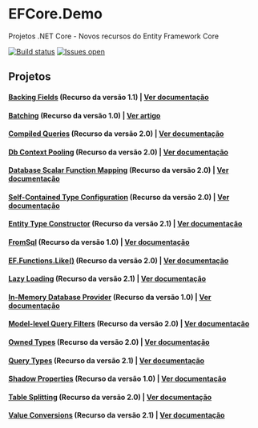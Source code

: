 # EFCore.Demo
Projetos .NET Core - Novos recursos do Entity Framework Core

[![Build status](https://ci.appveyor.com/api/projects/status/5mxaghgfujfxrh48?svg=true)](https://ci.appveyor.com/project/andreluizsecco/efcore.demo)
[![Issues open](https://img.shields.io/github/issues-raw/andreluizsecco/efcore.demo.svg)](https://github.com/andreluizsecco/efcore.demo/issues)

## Projetos
#### [Backing Fields](https://github.com/andreluizsecco/EFCore.Demo/tree/master/BackingField) (Recurso da versão 1.1) | [Ver documentação](https://docs.microsoft.com/en-us/ef/core/modeling/backing-field)
#### [Batching](https://github.com/andreluizsecco/EFCore.Demo/tree/master/Batching) (Recurso da versão 1.0) | [Ver artigo](https://social.technet.microsoft.com/wiki/pt-br/contents/articles/35880.entity-framework-core-1-0-transacoes-em-lote-batching.aspx)
#### [Compiled Queries](https://github.com/andreluizsecco/EFCore.Demo/tree/master/CompiledQueries) (Recurso da versão 2.0) | [Ver documentação](https://docs.microsoft.com/en-us/ef/core/what-is-new/ef-core-2.0#explicitly-compiled-queries)
#### [Db Context Pooling](https://github.com/andreluizsecco/EFCore.Demo/tree/master/DbContextPooling) (Recurso da versão 2.0) | [Ver documentação](https://docs.microsoft.com/en-us/ef/core/what-is-new/ef-core-2.0#dbcontext-pooling)
#### [Database Scalar Function Mapping](https://github.com/andreluizsecco/EFCore.Demo/tree/master/DbFunctionMapping) (Recurso da versão 2.0) | [Ver documentação](https://docs.microsoft.com/en-us/ef/core/what-is-new/ef-core-2.0#database-scalar-function-mapping)
#### [Self-Contained Type Configuration](https://github.com/andreluizsecco/EFCore.Demo/tree/master/EntityTypeConfiguration) (Recurso da versão 2.0) | [Ver documentação](https://docs.microsoft.com/en-us/ef/core/what-is-new/ef-core-2.0#self-contained-type-configuration-for-code-first)
#### [Entity Type Constructor](https://github.com/andreluizsecco/EFCore.Demo/tree/master/EntityTypeConstructor) (Recurso da versão 2.1) | [Ver documentação](https://docs.microsoft.com/en-us/ef/core/modeling/constructors)
#### [FromSql](https://github.com/andreluizsecco/EFCore.Demo/tree/master/FromSql) (Recurso da versão 1.0) | [Ver documentação](https://docs.microsoft.com/en-us/ef/core/querying/raw-sql)
#### [EF.Functions.Like()](https://github.com/andreluizsecco/EFCore.Demo/tree/master/FunctionLike) (Recurso da versão 2.0) | [Ver documentação](https://docs.microsoft.com/en-us/ef/core/what-is-new/ef-core-2.0#effunctionslike)
#### [Lazy Loading](https://github.com/andreluizsecco/EFCore.Demo/tree/master/LazyLoading) (Recurso da versão 2.1) | [Ver documentação](https://docs.microsoft.com/en-us/ef/core/querying/related-data#lazy-loading)
#### [In-Memory Database Provider](https://github.com/andreluizsecco/EFCore.Demo/tree/master/InMemory) (Recurso da versão 1.0) | [Ver documentação](https://docs.microsoft.com/en-us/ef/core/providers/in-memory/)
#### [Model-level Query Filters](https://github.com/andreluizsecco/EFCore.Demo/tree/master/ModelLevelQueryFilters) (Recurso da versão 2.0) | [Ver documentação](https://docs.microsoft.com/en-us/ef/core/what-is-new/ef-core-2.0#model-level-query-filters)
#### [Owned Types](https://github.com/andreluizsecco/EFCore.Demo/tree/master/OwnedTypes) (Recurso da versão 2.0) | [Ver documentação](https://docs.microsoft.com/en-us/ef/core/what-is-new/ef-core-2.0#owned-types)
#### [Query Types](https://github.com/andreluizsecco/EFCore.Demo/tree/master/QueryTypes) (Recurso da versão 2.1) | [Ver documentação](https://docs.microsoft.com/en-us/ef/core/modeling/query-types)
#### [Shadow Properties](https://github.com/andreluizsecco/EFCore.Demo/tree/master/ShadowProperties) (Recurso da versão 1.0) | [Ver documentação](https://docs.microsoft.com/en-us/ef/core/modeling/shadow-properties)
#### [Table Splitting](https://github.com/andreluizsecco/EFCore.Demo/tree/master/TableSplitting) (Recurso da versão 2.0) | [Ver documentação](https://docs.microsoft.com/en-us/ef/core/what-is-new/ef-core-2.0#table-splitting)
#### [Value Conversions](https://github.com/andreluizsecco/EFCore.Demo/tree/master/ValueConversions) (Recurso da versão 2.1) | [Ver documentação](https://docs.microsoft.com/en-us/ef/core/modeling/value-conversions)
